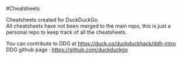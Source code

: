 #Cheatsheets

Cheatsheets created for DuckDuckGo.<br/>
All cheatsheets have not been merged to the main repo, this is just a personal repo to keep track of all the cheatsheets.

You can contribute to DDG at https://duck.co/duckduckhack/ddh-intro <br/>
DDG github page : https://github.com/duckduckgo
